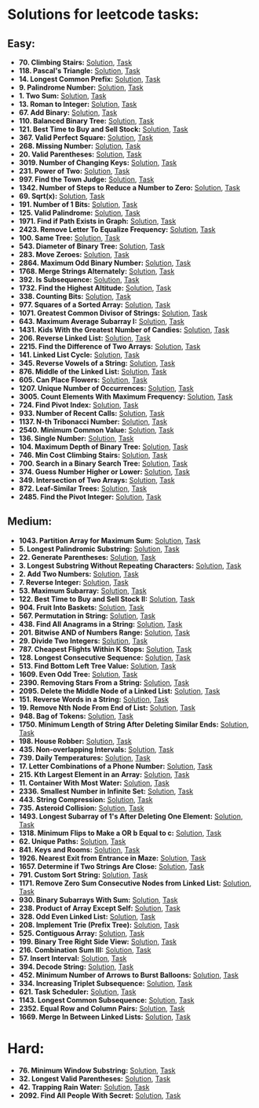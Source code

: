 # Solutions for leetcode tasks:
## Easy:
- **70. Climbing Stairs:** [Solution](climbing-stairs), [Task](https://leetcode.com/problems/climbing-stairs/description/)
- **118. Pascal's Triangle:** [Solution](pascals-triangle), [Task](https://leetcode.com/problems/pascals-triangle/description/)
- **14. Longest Common Prefix:** [Solution](longest-common-prefix), [Task](https://leetcode.com/problems/longest-common-prefix/description/)
- **9. Palindrome Number:** [Solution](palindrome-number), [Task](https://leetcode.com/problems/palindrome-number/description/)
- **1. Two Sum:** [Solution](two-sum), [Task](https://leetcode.com/problems/two-sum/description/)
- **13. Roman to Integer:** [Solution](roman-to-integer), [Task](https://leetcode.com/problems/roman-to-integer/description/)
- **67. Add Binary:** [Solution](add-binary), [Task](https://leetcode.com/problems/add-binary/description/)
- **110. Balanced Binary Tree:** [Solution](balanced-binary-tree), [Task](https://leetcode.com/problems/balanced-binary-tree/)
- **121. Best Time to Buy and Sell Stock:** [Solution](best-time-to-buy-and-sell-stock), [Task](https://leetcode.com/problems/best-time-to-buy-and-sell-stock/description/)
- **367. Valid Perfect Square:** [Solution](valid-perfect-square), [Task](https://leetcode.com/problems/valid-perfect-square/description)
- **268. Missing Number:** [Solution](missing-number), [Task](https://leetcode.com/problems/missing-number/description)
- **20. Valid Parentheses:** [Solution](valid-parentheses), [Task](https://leetcode.com/problems/valid-parentheses/description/) 
- **3019. Number of Changing Keys:** [Solution](number-of-changing-keys), [Task](https://leetcode.com/problems/number-of-changing-keys/description/)
- **231. Power of Two:** [Solution](power-of-two), [Task](https://leetcode.com/problems/power-of-two/description/)
- **997. Find the Town Judge:** [Solution](find-all-anagrams-in-a-string), [Task](https://leetcode.com/problems/find-the-town-judge/description)
- **1342. Number of Steps to Reduce a Number to Zero:** [Solution](number-of-steps-to-reduce-a-number-to-zero), [Task](https://leetcode.com/problems/number-of-steps-to-reduce-a-number-to-zero/description/)
- **69. Sqrt(x):** [Solution](sqrtx), [Task](https://leetcode.com/problems/sqrtx/description/)
- **191. Number of 1 Bits:** [Solution](number-of-1-bits), [Task](https://leetcode.com/problems/number-of-1-bits/description/)
- **125. Valid Palindrome:** [Solution](valid-palindrome), [Task](https://leetcode.com/problems/valid-palindrome/description/)
- **1971. Find if Path Exists in Graph:** [Solution](find-if-path-exists-in-graph), [Task](https://leetcode.com/problems/find-if-path-exists-in-graph/description/)
- **2423. Remove Letter To Equalize Frequency:** [Solution](remove-letter-to-equalize-frequency), [Task](https://leetcode.com/problems/remove-letter-to-equalize-frequency/description/)
- **100. Same Tree:** [Solution](same-tree), [Task](https://leetcode.com/problems/same-tree/description)
- **543. Diameter of Binary Tree:** [Solution](diameter-of-binary-tree), [Task](https://leetcode.com/problems/diameter-of-binary-tree/description)
- **283. Move Zeroes:** [Solution](move-zeroes), [Task](https://leetcode.com/problems/move-zeroes/description)
- **2864. Maximum Odd Binary Number:** [Solution](maximum-odd-binary-number), [Task](https://leetcode.com/problems/maximum-odd-binary-number/description)
- **1768. Merge Strings Alternately:** [Solution](merge-strings-alternately), [Task](https://leetcode.com/problems/merge-strings-alternately/description)
- **392. Is Subsequence:** [Solution](is-subsequence), [Task](https://leetcode.com/problems/is-subsequence/description)
- **1732. Find the Highest Altitude:** [Solution](find-the-highest-altitude), [Task](https://leetcode.com/problems/find-the-highest-altitude/description)
- **338. Counting Bits:** [Solution](counting-bits), [Task](https://leetcode.com/problems/counting-bits/description)
- **977. Squares of a Sorted Array:** [Solution](squares-of-a-sorted-array), [Task](https://leetcode.com/problems/squares-of-a-sorted-array/description)
- **1071. Greatest Common Divisor of Strings:** [Solution](greatest-common-divisor-of-strings), [Task](https://leetcode.com/problems/greatest-common-divisor-of-strings/description)
- **643. Maximum Average Subarray I:** [Solution](maximum-average-subarray-i), [Task](https://leetcode.com/problems/maximum-average-subarray-i/description)
- **1431. Kids With the Greatest Number of Candies:** [Solution](kids-with-the-greatest-number-of-candies), [Task](https://leetcode.com/problems/kids-with-the-greatest-number-of-candies/description)
- **206. Reverse Linked List:** [Solution](reverse-linked-list), [Task](https://leetcode.com/problems/reverse-linked-list/description)
- **2215. Find the Difference of Two Arrays:** [Solution](find-the-difference-of-two-arrays), [Task](https://leetcode.com/problems/find-the-difference-of-two-arrays/description)
- **141. Linked List Cycle:** [Solution](linked-list-cycle), [Task](https://leetcode.com/problems/linked-list-cycle/description)
- **345. Reverse Vowels of a String:** [Solution](reverse-vowels-of-a-string), [Task](https://leetcode.com/problems/reverse-vowels-of-a-string/description)
- **876. Middle of the Linked List:** [Solution](middle-of-the-linked-list), [Task](https://leetcode.com/problems/middle-of-the-linked-list/description)
- **605. Can Place Flowers:** [Solution](can-place-flowers), [Task](https://leetcode.com/problems/can-place-flowers/description)
- **1207. Unique Number of Occurrences:** [Solution](unique-number-of-occurrences), [Task](https://leetcode.com/problems/unique-number-of-occurrences/description)
- **3005. Count Elements With Maximum Frequency:** [Solution](count-elements-with-maximum-frequency), [Task](https://leetcode.com/problems/count-elements-with-maximum-frequency/description)
- **724. Find Pivot Index:** [Solution](find-pivot-index), [Task](https://leetcode.com/problems/find-pivot-index/description)
- **933. Number of Recent Calls:** [Solution](number-of-recent-calls), [Task](https://leetcode.com/problems/number-of-recent-calls/description)
- **1137. N-th Tribonacci Number:** [Solution](n-th-tribonacci-number), [Task](https://leetcode.com/problems/n-th-tribonacci-number/description)
- **2540. Minimum Common Value:** [Solution](minimum-common-value), [Task](https://leetcode.com/problems/minimum-common-value/description)
- **136. Single Number:** [Solution](single-number), [Task](https://leetcode.com/problems/single-number/description)
- **104. Maximum Depth of Binary Tree:** [Solution](maximum-depth-of-binary-tree), [Task](https://leetcode.com/problems/maximum-depth-of-binary-tree/description)
- **746. Min Cost Climbing Stairs:** [Solution](min-cost-climbing-stairs), [Task](https://leetcode.com/problems/min-cost-climbing-stairs/description)
- **700. Search in a Binary Search Tree:** [Solution](search-in-a-binary-search-tree), [Task](https://leetcode.com/problems/search-in-a-binary-search-tree/description)
- **374. Guess Number Higher or Lower:** [Solution](guess-number-higher-or-lower), [Task](https://leetcode.com/problems/guess-number-higher-or-lower/description)
- **349. Intersection of Two Arrays:** [Solution](intersection-of-two-arrays), [Task](https://leetcode.com/problems/intersection-of-two-arrays/description)
- **872. Leaf-Similar Trees:** [Solution](leaf-similar-trees), [Task](https://leetcode.com/problems/leaf-similar-trees/description)
- **2485. Find the Pivot Integer:** [Solution](find-the-pivot-integer), [Task](https://leetcode.com/problems/find-the-pivot-integer/description)
## Medium:
- **1043. Partition Array for Maximum Sum:** [Solution](partition-array-for-maximum-sum), [Task](https://leetcode.com/problems/partition-array-for-maximum-sum/description/)
- **5. Longest Palindromic Substring:** [Solution](longest-palindromic-substring), [Task](https://leetcode.com/problems/longest-palindromic-substring/description)
- **22. Generate Parentheses:** [Solution](generate-parentheses), [Task](https://leetcode.com/problems/generate-parentheses/description/)
- **3. Longest Substring Without Repeating Characters:**  [Solution](longest-substring-without-repeating-characters), [Task](https://leetcode.com/problems/longest-substring-without-repeating-characters/description/)
- **2. Add Two Numbers:** [Solution](add-two-numbers), [Task](https://leetcode.com/problems/add-two-numbers/description/)
- **7. Reverse Integer:** [Solution](reverse-integer), [Task](https://leetcode.com/problems/reverse-integer/description/)
- **53. Maximum Subarray:** [Solution](maximum-subarray), [Task](https://leetcode.com/problems/maximum-subarray/description/)
- **122. Best Time to Buy and Sell Stock II:** [Solution](best-time-to-buy-and-sell-stock-ii), [Task](https://leetcode.com/problems/best-time-to-buy-and-sell-stock-ii/description/)
- **904. Fruit Into Baskets:** [Solution](fruit-into-baskets), [Task](https://leetcode.com/problems/fruit-into-baskets/description/)
- **567. Permutation in String:** [Solution](permutation-in-string), [Task](https://leetcode.com/problems/permutation-in-string/description/)
- **438. Find All Anagrams in a String:** [Solution](find-all-anagrams-in-a-string), [Task](https://leetcode.com/problems/find-all-anagrams-in-a-string/description/)
- **201. Bitwise AND of Numbers Range:** [Solution](bitwise-and-of-numbers-range), [Task](https://leetcode.com/problems/bitwise-and-of-numbers-range/description)
- **29. Divide Two Integers:** [Solution](divide-two-integers), [Task](https://leetcode.com/problems/divide-two-integers/description/)
- **787. Cheapest Flights Within K Stops:** [Solution](cheapest-flights-within-k-stops), [Task](https://leetcode.com/problems/cheapest-flights-within-k-stops/description)
- **128. Longest Consecutive Sequence:** [Solution](longest-consecutive-sequence), [Task](https://leetcode.com/problems/longest-consecutive-sequence/description/)
- **513. Find Bottom Left Tree Value:** [Solution](find-bottom-left-tree-value), [Task](https://leetcode.com/problems/find-bottom-left-tree-value/description)
- **1609. Even Odd Tree:** [Solution](even-odd-tree), [Task](https://leetcode.com/problems/even-odd-tree/description)
- **2390. Removing Stars From a String:** [Solution](removing-stars-from-a-string), [Task](https://leetcode.com/problems/removing-stars-from-a-string/description/)
- **2095. Delete the Middle Node of a Linked List:** [Solution](delete-the-middle-node-of-a-linked-list), [Task](https://leetcode.com/problems/delete-the-middle-node-of-a-linked-list/description)
- **151. Reverse Words in a String:** [Solution](reverse-words-in-a-string), [Task](https://leetcode.com/problems/reverse-words-in-a-string/description)
- **19. Remove Nth Node From End of List:** [Solution](remove-nth-node-from-end-of-list), [Task](https://leetcode.com/problems/remove-nth-node-from-end-of-list/description)
- **948. Bag of Tokens:** [Solution](bag-of-tokens), [Task](https://leetcode.com/problems/bag-of-tokens/description)
- **1750. Minimum Length of String After Deleting Similar Ends:** [Solution](minimum-length-of-string-after-deleting-similar-ends), [Task](https://leetcode.com/problems/minimum-length-of-string-after-deleting-similar-ends/description)
- **198. House Robber:** [Solution](house-robber), [Task](https://leetcode.com/problems/house-robber/description)
- **435. Non-overlapping Intervals:** [Solution](non-overlapping-intervals), [Task](https://leetcode.com/problems/non-overlapping-intervals/description)
- **739. Daily Temperatures:** [Solution](daily-temperatures), [Task](https://leetcode.com/problems/daily-temperatures/description)
- **17. Letter Combinations of a Phone Number:** [Solution](letter-combinations-of-a-phone-number), [Task](https://leetcode.com/problems/letter-combinations-of-a-phone-number/description)
- **215. Kth Largest Element in an Array:** [Solution](kth-largest-element-in-an-array), [Task](https://leetcode.com/problems/kth-largest-element-in-an-array/description)
- **11. Container With Most Water:** [Solution](container-with-most-water), [Task](https://leetcode.com/problems/container-with-most-water/description)
- **2336. Smallest Number in Infinite Set:** [Solution](smallest-number-in-infinite-set), [Task](https://leetcode.com/problems/smallest-number-in-infinite-set/description)
- **443. String Compression:** [Solution](string-compression), [Task](https://leetcode.com/problems/string-compression/description)
- **735. Asteroid Collision:** [Solution](asteroid-collision), [Task](https://leetcode.com/problems/asteroid-collision/description)
- **1493. Longest Subarray of 1's After Deleting One Element:** [Solution](longest-subarray-of-1s-after-deleting-one-element), [Task](https://leetcode.com/problems/longest-subarray-of-1s-after-deleting-one-element/description)
- **1318. Minimum Flips to Make a OR b Equal to c:** [Solution](minimum-flips-to-make-a-or-b-equal-to-c), [Task](https://leetcode.com/problems/minimum-flips-to-make-a-or-b-equal-to-c/description)
- **62. Unique Paths:** [Solution](unique-paths), [Task](https://leetcode.com/problems/unique-paths/description)
- **841. Keys and Rooms:** [Solution](keys-and-rooms), [Task](https://leetcode.com/problems/keys-and-rooms/description)
- **1926. Nearest Exit from Entrance in Maze:** [Solution](nearest-exit-from-entrance-in-maze), [Task](https://leetcode.com/problems/nearest-exit-from-entrance-in-maze/description)
- **1657. Determine if Two Strings Are Close:** [Solution](determine-if-two-strings-are-close), [Task](https://leetcode.com/problems/determine-if-two-strings-are-close/description)
- **791. Custom Sort String:** [Solution](custom-sort-string), [Task](https://leetcode.com/problems/custom-sort-string/description)
- **1171. Remove Zero Sum Consecutive Nodes from Linked List:** [Solution](remove-zero-sum-consecutive-nodes-from-linked-list), [Task](https://leetcode.com/problems/remove-zero-sum-consecutive-nodes-from-linked-list/description)
- **930. Binary Subarrays With Sum:** [Solution](binary-subarrays-with-sum), [Task](https://leetcode.com/problems/binary-subarrays-with-sum/description)
- **238. Product of Array Except Self:** [Solution](product-of-array-except-self), [Task](https://leetcode.com/problems/product-of-array-except-self)
- **328. Odd Even Linked List:** [Solution](odd-even-linked-list), [Task](https://leetcode.com/problems/odd-even-linked-list/description)
- **208. Implement Trie (Prefix Tree):** [Solution](implement-trie-prefix-tree), [Task](https://leetcode.com/problems/implement-trie-prefix-tree/description)
- **525. Contiguous Array:** [Solution](contiguous-array), [Task](https://leetcode.com/problems/contiguous-array/description)
- **199. Binary Tree Right Side View:** [Solution](binary-tree-right-side-view), [Task](https://leetcode.com/problems/binary-tree-right-side-view/description)
- **216. Combination Sum III:** [Solution](combination-sum-iii), [Task](https://leetcode.com/problems/combination-sum-iii/description)
- **57. Insert Interval:** [Solution](insert-interval), [Task](https://leetcode.com/problems/insert-interval/description/)
- **394. Decode String:** [Solution](decode-string), [Task](https://leetcode.com/problems/decode-string/description)
- **452. Minimum Number of Arrows to Burst Balloons:** [Solution](minimum-number-of-arrows-to-burst-balloons), [Task](https://leetcode.com/problems/minimum-number-of-arrows-to-burst-balloons/description)
- **334. Increasing Triplet Subsequence:** [Solution](increasing-triplet-subsequence), [Task](https://leetcode.com/problems/increasing-triplet-subsequence/description)
- **621. Task Scheduler:** [Solution](task-scheduler), [Task](https://leetcode.com/problems/task-scheduler/description)
- **1143. Longest Common Subsequence:** [Solution](longest-common-subsequence), [Task](https://leetcode.com/problems/longest-common-subsequence/description)
- **2352. Equal Row and Column Pairs:** [Solution](equal-row-and-column-pairs), [Task](https://leetcode.com/problems/equal-row-and-column-pairs/description)
- **1669. Merge In Between Linked Lists:** [Solution](merge-in-between-linked-lists), [Task](https://leetcode.com/problems/merge-in-between-linked-lists/description)
# Hard:
- **76. Minimum Window Substring:** [Solution](minimum-window-substring), [Task](https://leetcode.com/problems/minimum-window-substring/description/)
- **32. Longest Valid Parentheses:** [Solution](longest-valid-parentheses), [Task](https://leetcode.com/problems/longest-valid-parentheses/description/)
- **42. Trapping Rain Water:** [Solution](trapping-rain-water), [Task](https://leetcode.com/problems/trapping-rain-water/description/)
- **2092. Find All People With Secret:** [Solution](find-all-people-with-secret), [Task](https://leetcode.com/problems/find-all-people-with-secret/description)